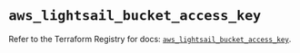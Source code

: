 # `aws_lightsail_bucket_access_key`

Refer to the Terraform Registry for docs: [`aws_lightsail_bucket_access_key`](https://registry.terraform.io/providers/hashicorp/aws/6.11.0/docs/resources/lightsail_bucket_access_key).

